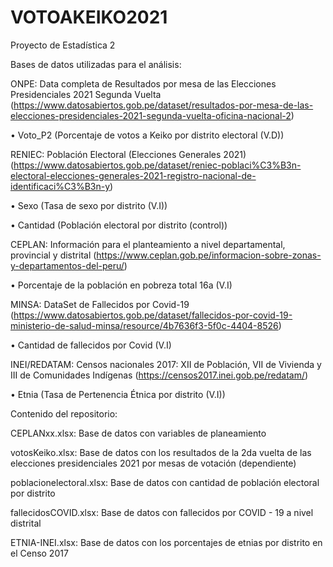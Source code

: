 # VOTOAKEIKO2021
Proyecto de Estadística 2

Bases de datos utilizadas para el análisis:


ONPE: Data completa de Resultados por mesa de las Elecciones Presidenciales 2021 Segunda Vuelta (https://www.datosabiertos.gob.pe/dataset/resultados-por-mesa-de-las-elecciones-presidenciales-2021-segunda-vuelta-oficina-nacional-2)

  •	Voto_P2 (Porcentaje de votos a Keiko por distrito electoral (V.D))


RENIEC: Población Electoral (Elecciones Generales 2021) 
(https://www.datosabiertos.gob.pe/dataset/reniec-poblaci%C3%B3n-electoral-elecciones-generales-2021-registro-nacional-de-identificaci%C3%B3n-y)

  •	Sexo (Tasa de sexo por distrito (V.I))

  •	Cantidad (Población electoral por distrito (control))


CEPLAN: Información para el planteamiento a nivel departamental, provincial y distrital 
(https://www.ceplan.gob.pe/informacion-sobre-zonas-y-departamentos-del-peru/)

  •	Porcentaje de la población en pobreza total 16a (V.I)


MINSA: DataSet de Fallecidos por Covid-19 
(https://www.datosabiertos.gob.pe/dataset/fallecidos-por-covid-19-ministerio-de-salud-minsa/resource/4b7636f3-5f0c-4404-8526)



  •	Cantidad de fallecidos por Covid (V.I)


INEI/REDATAM: Censos nacionales 2017: XII de Población, VII de Vivienda y III de Comunidades Indígenas 
(https://censos2017.inei.gob.pe/redatam/)

  •	Etnia (Tasa de Pertenencia Étnica por distrito (V.I))

Contenido del repositorio:

CEPLANxx.xlsx: Base de datos con variables de planeamiento

votosKeiko.xlsx: Base de datos con los resultados de la 2da vuelta de las elecciones presidenciales 2021 por mesas de votación (dependiente)

poblacionelectoral.xlsx: Base de datos con cantidad de población electoral por distrito

fallecidosCOVID.xlsx: Base de datos con fallecidos por COVID - 19 a nivel distrital

ETNIA-INEI.xlsx: Base de datos con los porcentajes de etnias por distrito en el Censo 2017
